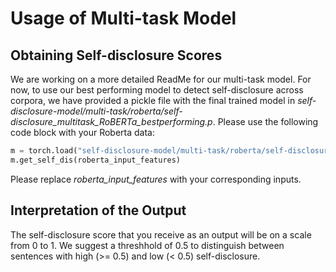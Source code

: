 # Usage of Multi-task Model

## Obtaining Self-disclosure Scores

We are working on a more detailed ReadMe for our multi-task model. For now, to use our best performing model to detect self-disclosure across corpora, we have provided a pickle file with the final trained model in *self-disclosure-model/multi-task/roberta/self-disclosure_multitask_RoBERTa_bestperforming.p*. Please use the following code block with your Roberta data: 

```python
m = torch.load("self-disclosure-model/multi-task/roberta/self-disclosure_multitask_RoBERTa_bestperforming.p")
m.get_self_dis(roberta_input_features)
```
Please replace _roberta\_input\_features_ with your corresponding inputs.

## Interpretation of the Output

The self-disclosure score that you receive as an output will be on a scale from 0 to 1. We suggest a threshhold of 0.5 to distinguish between sentences with high (>= 0.5) and low (< 0.5) self-disclosure.

